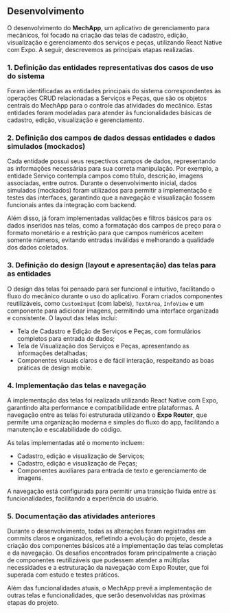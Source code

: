 ## Desenvolvimento

O desenvolvimento do **MechApp**, um aplicativo de gerenciamento para mecânicos, foi focado na criação das telas de cadastro, edição, visualização e gerenciamento dos serviços e peças, utilizando React Native com Expo. A seguir, descrevemos as principais etapas realizadas.

### 1. Definição das entidades representativas dos casos de uso do sistema

Foram identificadas as entidades principais do sistema correspondentes às operações CRUD relacionadas a Serviços e Peças, que são os objetos centrais do MechApp para o controle das atividades do mecânico. Estas entidades foram modeladas para atender às funcionalidades básicas de cadastro, edição, visualização e gerenciamento.

### 2. Definição dos campos de dados dessas entidades e dados simulados (mockados)

Cada entidade possui seus respectivos campos de dados, representando as informações necessárias para sua correta manipulação. Por exemplo, a entidade Serviço contempla campos como título, descrição, imagens associadas, entre outros. Durante o desenvolvimento inicial, dados simulados (mockados) foram utilizados para permitir a implementação e testes das interfaces, garantindo que a navegação e visualização fossem funcionais antes da integração com backend.

Além disso, já foram implementadas validações e filtros básicos para os dados inseridos nas telas, como a formatação dos campos de preço para o formato monetário e a restrição para que campos numéricos aceitem somente números, evitando entradas inválidas e melhorando a qualidade dos dados coletados.

### 3. Definição do design (layout e apresentação) das telas para as entidades

O design das telas foi pensado para ser funcional e intuitivo, facilitando o fluxo do mecânico durante o uso do aplicativo. Foram criados componentes reutilizáveis, como `CustomInput` (com labels), `TextArea`, `InfoView` e um componente para adicionar imagens, permitindo uma interface organizada e consistente. O layout das telas inclui:

- Tela de Cadastro e Edição de Serviços e Peças, com formulários completos para entrada de dados;
- Tela de Visualização dos Serviços e Peças, apresentando as informações detalhadas;
- Componentes visuais claros e de fácil interação, respeitando as boas práticas de design mobile.

### 4. Implementação das telas e navegação

A implementação das telas foi realizada utilizando React Native com Expo, garantindo alta performance e compatibilidade entre plataformas. A navegação entre as telas foi estruturada utilizando o **Expo Router**, que permite uma organização moderna e simples do fluxo do app, facilitando a manutenção e escalabilidade do código.

As telas implementadas até o momento incluem:

- Cadastro, edição e visualização de Serviços;
- Cadastro, edição e visualização de Peças;
- Componentes auxiliares para entrada de texto e gerenciamento de imagens.

A navegação está configurada para permitir uma transição fluida entre as funcionalidades, facilitando a experiência do usuário.

### 5. Documentação das atividades anteriores

Durante o desenvolvimento, todas as alterações foram registradas em commits claros e organizados, refletindo a evolução do projeto, desde a criação dos componentes básicos até a implementação das telas completas e da navegação. Os desafios encontrados foram principalmente a criação de componentes reutilizáveis que pudessem atender a múltiplas necessidades e a estruturação da navegação com Expo Router, que foi superada com estudo e testes práticos.

Além das funcionalidades atuais, o MechApp prevê a implementação de outras telas e funcionalidades, que serão desenvolvidas nas próximas etapas do projeto.
